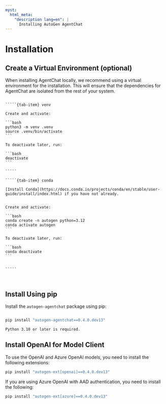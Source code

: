 ```yaml
---
myst:
  html_meta:
    "description lang=en": |
      Installing AutoGen AgentChat
---
```


# Installation

## Create a Virtual Environment (optional)

When installing AgentChat locally, we recommend using a virtual environment for the installation. This will ensure that the dependencies for AgentChat are isolated from the rest of your system.

``````{tab-set}

`````{tab-item} venv

Create and activate:

```bash
python3 -m venv .venv
source .venv/bin/activate
```

To deactivate later, run:

```bash
deactivate
```

`````

`````{tab-item} conda

[Install Conda](https://docs.conda.io/projects/conda/en/stable/user-guide/install/index.html) if you have not already.


Create and activate:

```bash
conda create -n autogen python=3.12
conda activate autogen
```

To deactivate later, run:

```bash
conda deactivate
```


`````



``````

## Install Using pip

Install the `autogen-agentchat` package using pip:

```bash

pip install "autogen-agentchat==0.4.0.dev13"
```

```{note}
Python 3.10 or later is required.
```

## Install OpenAI for Model Client

To use the OpenAI and Azure OpenAI models, you need to install the following
extensions:

```bash
pip install "autogen-ext[openai]==0.4.0.dev13"
```

If you are using Azure OpenAI with AAD authentication, you need to install the following:

```bash
pip install "autogen-ext[azure]==0.4.0.dev13"
```
